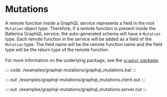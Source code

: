 # Mutations

A remote function inside a GraphQL service represents a field in the root
`Mutation` object type. Therefore, if a remote function is present inside
the Ballerina GraphQL service, the auto-generated schema will have a
`Mutation` type. Each remote function in the service will be added as a
field of the `Mutation` type. The field name will be the remote function
name and the field type will be the return type of the remote function.
<br/><br/>
For more information on the underlying package, see the
[`graphql` package](https://docs.central.ballerina.io/ballerina/graphql/latest/).


::: code ./examples/graphql-mutations/graphql_mutations.bal :::

::: out ./examples/graphql-mutations/graphql_mutations.client.out :::

::: out ./examples/graphql-mutations/graphql_mutations.server.out :::